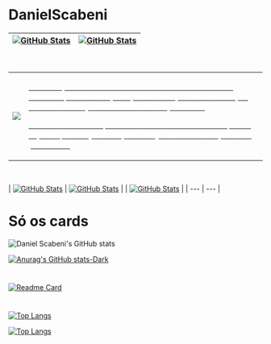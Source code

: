 # DanielScabeni

| [![GitHub Stats](https://github-readme-stats.vercel.app/api?username=DanielScabeni&show_icons=true&card_width=300&theme=chartreuse-dark)](https://github.com/DanielScabeni) | [![GitHub Stats](https://github-readme-stats.vercel.app/api?username=DanielScabeni&show_icons=true&card_width=130&theme=dark#gh-dark-mode-only)](https://github.com/DanielScabeni) |
| --- | --- |



<br>

<table>
  <tr>
    <td>
      <a href="https://github.com/DanielScabeni/Random-Things">
        <img align="center" src="https://github-readme-stats.vercel.app/api/pin/?username=DanielScabeni&repo=Random-Things" />
      </a>
    </td>
    <td>
      <a href="https://github.com/DanielScabeni/Random-Things">
        <p style="color: white;">These repositories are used for various tests between functions, commands, files, directories, code variables, or even to save layouts used in other repositories</p>
        <p style="color: white;">On some occasions, no one should have access to it, but it is public, be very careful, as it may have files with personal passwords</p>
      </a>
    </td>
  </tr>
</table>


<br>

| [![GitHub Stats](https://github-readme-stats.vercel.app/api/top-langs/?username=DanielScabeni&layout=donut-vertical)](https://github.com/DanielScabeni) 
| [![GitHub Stats](https://github-readme-stats.vercel.app/api/top-langs/?username=DanielScabeni&langs_count=8)](https://github.com/DanielScabeni) |
| [![GitHub Stats](https://github-readme-stats.vercel.app/api/top-langs/?username=DanielScabeni&layout=pie)](https://github.com/DanielScabeni) |
| --- | --- |

# Só os cards


![Daniel Scabeni's GitHub stats](https://github-readme-stats.vercel.app/api?username=DanielScabeni&show_icons=true&theme=chartreuse-dark)


[![Anurag's GitHub stats-Dark](https://github-readme-stats.vercel.app/api?username=DanielScabeni&show_icons=true&theme=dark#gh-dark-mode-only)](https://github.com/DanielScabeni)

#

[![Readme Card](https://github-readme-stats.vercel.app/api/pin/?username=DanielScabeni&repo=Random-Things)](https://github.com/DanielScabeni/Random-Things)

#

[![Top Langs](https://github-readme-stats.vercel.app/api/top-langs/?username=DanielScabeni&layout=donut-vertical)](https://github.com/DanielScabeni)

[![Top Langs](https://github-readme-stats.vercel.app/api/top-langs/?username=DanielScabeni&langs_count=8)](https://github.com/DanielScabeni)

